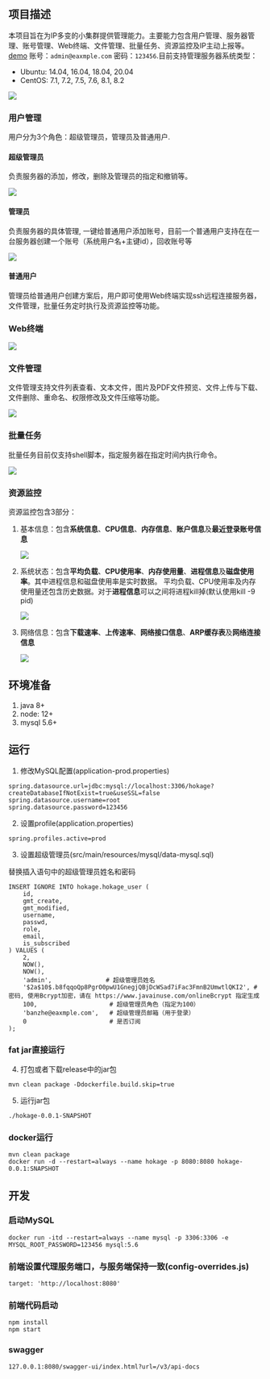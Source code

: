 ## 项目描述

本项目旨在为IP多变的小集群提供管理能力。主要能力包含用户管理、服务器管理、账号管理、Web终端、文件管理、批量任务、资源监控及IP主动上报等。<a href="http://server.linyimin.club:8080/" target="_blank">demo</a> 账号：`admin@eaxmple.com` 密码：`123456`.目前支持管理服务器系统类型：

- Ubuntu: 14.04, 16.04, 18.04, 20.04
- CentOS: 7.1, 7.2, 7.5, 7.6, 8.1, 8.2

![](hokage-doc/images/home.png)

### 用户管理 
  
用户分为3个角色：超级管理员，管理员及普通用户.
 
#### 超级管理员 
负责服务器的添加，修改，删除及管理员的指定和撤销等。

![](hokage-doc/images/super-operator.png)

#### 管理员

负责服务器的具体管理, 一键给普通用户添加账号，目前一个普通用户支持在在一台服务器创建一个账号（系统用户名+主键id），回收账号等

![](hokage-doc/images/supervisor.png)

#### 普通用户

管理员给普通用户创建方案后，用户即可使用Web终端实现ssh远程连接服务器，文件管理，批量任务定时执行及资源监控等功能。

### Web终端

![](hokage-doc/images/web-terminal.gif)


### 文件管理

文件管理支持文件列表查看、文本文件，图片及PDF文件预览、文件上传与下载、文件删除、重命名、权限修改及文件压缩等功能。

![](hokage-doc/images/file-management.gif)


### 批量任务

批量任务目前仅支持shell脚本，指定服务器在指定时间内执行命令。

![](hokage-doc/images/bat-command.gif)

### 资源监控

资源监控包含3部分：

1. 基本信息：包含**系统信息**、**CPU信息**、**内存信息**、**账户信息**及**最近登录账号信息**
   
   ![](hokage-doc/images/basic-info.png)
   
2. 系统状态：包含**平均负载**、**CPU使用率**、**内存使用量**、**进程信息**及**磁盘使用率**。其中进程信息和磁盘使用率是实时数据。
   平均负载、CPU使用率及内存使用量还包含历史数据。对于**进程信息**可以之间将进程kill掉(默认使用kill -9 pid)
   
   ![](hokage-doc/images/system-status.png)
   
3. 网络信息：包含**下载速率**、**上传速率**、**网络接口信息**、**ARP缓存表**及**网络连接信息**
   
   ![](hokage-doc/images/network-info.png)

## 环境准备

1. java 8+
2. node: 12+
3. mysql 5.6+


## 运行

1. 修改MySQL配置(application-prod.properties)

```
spring.datasource.url=jdbc:mysql://localhost:3306/hokage?createDatabaseIfNotExist=true&useSSL=false
spring.datasource.username=root
spring.datasource.password=123456
```

2. 设置profile(application.properties)

```text
spring.profiles.active=prod
```

3. 设置超级管理员(src/main/resources/mysql/data-mysql.sql)

替换插入语句中的超级管理员姓名和密码

```mysql
INSERT IGNORE INTO hokage.hokage_user (
    id,
    gmt_create,
    gmt_modified,
    username,
    passwd,
    role,
    email,
    is_subscribed
) VALUES (
    2,
    NOW(),
    NOW(),
    'admin',               # 超级管理员姓名
    '$2a$10$.b8fqqoQp8PgrO0pwU1GnegjQBjDcWSad7iFac3FmnB2UmwtlQKI2', # 密码, 使用Bcrypt加密，请在 https://www.javainuse.com/onlineBcrypt 指定生成
    100,                    # 超级管理员角色（指定为100）
    'banzhe@eaxmple.com',   # 超级管理员邮箱（用于登录）
    0                       # 是否订阅
);
```

### fat jar直接运行

4. 打包或者下载release中的jar包

```shell
mvn clean package -Ddockerfile.build.skip=true
```

5. 运行jar包

```shell
./hokage-0.0.1-SNAPSHOT
```

### docker运行

```shell
mvn clean package
docker run -d --restart=always --name hokage -p 8080:8080 hokage-0.0.1:SNAPSHOT
```


## 开发

### 启动MySQL

```shell script
docker run -itd --restart=always --name mysql -p 3306:3306 -e MYSQL_ROOT_PASSWORD=123456 mysql:5.6
```

### 前端设置代理服务端口，与服务端保持一致(config-overrides.js)

```
target: 'http://localhost:8080'
```


### 前端代码启动

```shell script
npm install
npm start
```

### swagger

```
127.0.0.1:8080/swagger-ui/index.html?url=/v3/api-docs
```



